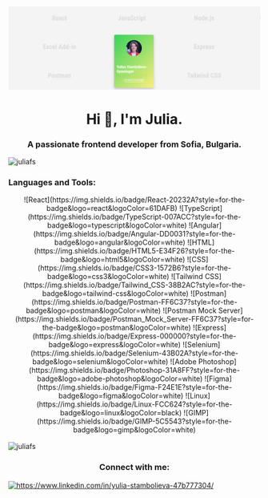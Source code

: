 ![Julia's card](./images/visit-cards.png)
<h1 align="center">Hi 👋, I'm Julia.</h1>
<h3 align="center">A passionate frontend developer from Sofia, Bulgaria.</h3>

<p align="left"> <img src="https://komarev.com/ghpvc/?username=juliafs&label=Profile%20views&color=0e75b6&style=flat" alt="juliafs" /> </p>

<h3 align="left">Languages and Tools:</h3>

<div align="center">
![React](https://img.shields.io/badge/React-20232A?style=for-the-badge&logo=react&logoColor=61DAFB)
![TypeScript](https://img.shields.io/badge/TypeScript-007ACC?style=for-the-badge&logo=typescript&logoColor=white)
![Angular](https://img.shields.io/badge/Angular-DD0031?style=for-the-badge&logo=angular&logoColor=white)
![HTML](https://img.shields.io/badge/HTML5-E34F26?style=for-the-badge&logo=html5&logoColor=white)
![CSS](https://img.shields.io/badge/CSS3-1572B6?style=for-the-badge&logo=css3&logoColor=white)
![Tailwind CSS](https://img.shields.io/badge/Tailwind_CSS-38B2AC?style=for-the-badge&logo=tailwind-css&logoColor=white)
![Postman](https://img.shields.io/badge/Postman-FF6C37?style=for-the-badge&logo=postman&logoColor=white)
![Postman Mock Server](https://img.shields.io/badge/Postman_Mock_Server-FF6C37?style=for-the-badge&logo=postman&logoColor=white)
![Express](https://img.shields.io/badge/Express-000000?style=for-the-badge&logo=express&logoColor=white)
![Selenium](https://img.shields.io/badge/Selenium-43B02A?style=for-the-badge&logo=selenium&logoColor=white)
![Adobe Photoshop](https://img.shields.io/badge/Photoshop-31A8FF?style=for-the-badge&logo=adobe-photoshop&logoColor=white)
![Figma](https://img.shields.io/badge/Figma-F24E1E?style=for-the-badge&logo=figma&logoColor=white)
![Linux](https://img.shields.io/badge/Linux-FCC624?style=for-the-badge&logo=linux&logoColor=black)
![GIMP](https://img.shields.io/badge/GIMP-5C5543?style=for-the-badge&logo=gimp&logoColor=white)
</div>


<p><img align="center" src="https://github-readme-stats.vercel.app/api/top-langs?username=juliafs&show_icons=true&locale=en&layout=compact" alt="juliafs" /></p>
<h3 align="center">Connect with me:</h3>
<p align="left">
<a href="https://linkedin.com/in/https://www.linkedin.com/in/yulia-stambolieva-47b777304/" target="blank"><img align="center" src="https://raw.githubusercontent.com/rahuldkjain/github-profile-readme-generator/master/src/images/icons/Social/linked-in-alt.svg" alt="https://www.linkedin.com/in/yulia-stambolieva-47b777304/" height="30" width="40" /></a>
</p>
